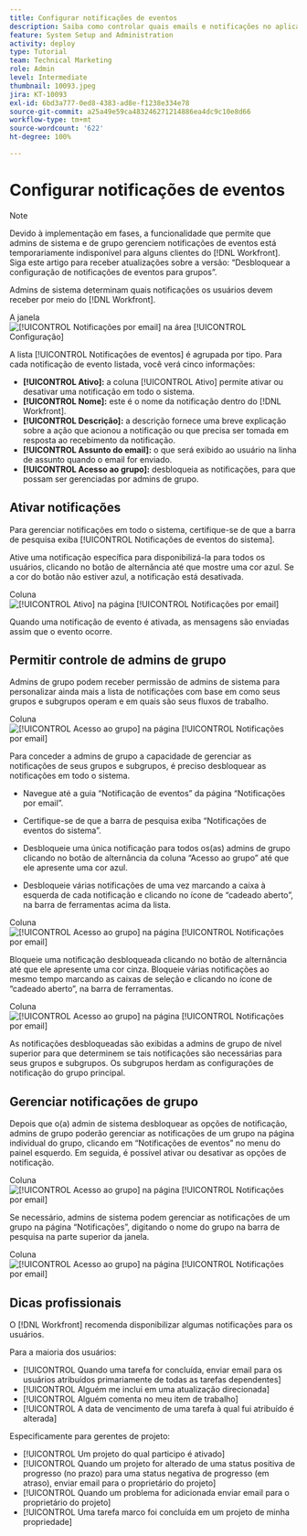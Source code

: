 ```yaml
---
title: Configurar notificações de eventos
description: Saiba como controlar quais emails e notificações no aplicativo os usuários recebem, gerenciando as notificações de eventos.
feature: System Setup and Administration
activity: deploy
type: Tutorial
team: Technical Marketing
role: Admin
level: Intermediate
thumbnail: 10093.jpeg
jira: KT-10093
exl-id: 6bd3a777-0ed8-4383-ad8e-f1238e334e78
source-git-commit: a25a49e59ca483246271214886ea4dc9c10e8d66
workflow-type: tm+mt
source-wordcount: '622'
ht-degree: 100%

---
```


<!---
this has the same content as the system administrator notification setup and mangement section of the email and inapp notificiations learning path
--->

<!---
add URL link in the note at the top of the LP
--->

# Configurar notificações de eventos

>[!NOTE]
>
>Devido à implementação em fases, a funcionalidade que permite que admins de sistema e de grupo gerenciem notificações de eventos está temporariamente indisponível para alguns clientes do [!DNL Workfront]. Siga este artigo para receber atualizações sobre a versão: “Desbloquear a configuração de notificações de eventos para grupos”.

Admins de sistema determinam quais notificações os usuários devem receber por meio do [!DNL Workfront].

A janela ![[!UICONTROL Notificações por email] na área [!UICONTROL Configuração]](assets/admin-fund-notifications-1.png)

A lista [!UICONTROL Notificações de eventos] é agrupada por tipo. Para cada notificação de evento listada, você verá cinco informações:

* **[!UICONTROL Ativo]:** a coluna [!UICONTROL Ativo] permite ativar ou desativar uma notificação em todo o sistema.
* **[!UICONTROL Nome]:** este é o nome da notificação dentro do [!DNL Workfront].
* **[!UICONTROL Descrição]:** a descrição fornece uma breve explicação sobre a ação que acionou a notificação ou que precisa ser tomada em resposta ao recebimento da notificação.
* **[!UICONTROL Assunto do email]:** o que será exibido ao usuário na linha de assunto quando o email for enviado.
* **[!UICONTROL Acesso ao grupo]:** desbloqueia as notificações, para que possam ser gerenciadas por admins de grupo.

## Ativar notificações

Para gerenciar notificações em todo o sistema, certifique-se de que a barra de pesquisa exiba [!UICONTROL Notificações de eventos do sistema].

Ative uma notificação específica para disponibilizá-la para todos os usuários, clicando no botão de alternância até que mostre uma cor azul. Se a cor do botão não estiver azul, a notificação está desativada.

Coluna ![[!UICONTROL Ativo] na página [!UICONTROL Notificações por email]](assets/admin-fund-notifications-2.png)

Quando uma notificação de evento é ativada, as mensagens são enviadas assim que o evento ocorre.

## Permitir controle de admins de grupo

Admins de grupo podem receber permissão de admins de sistema para personalizar ainda mais a lista de notificações com base em como seus grupos e subgrupos operam e em quais são seus fluxos de trabalho.

Coluna ![[!UICONTROL Acesso ao grupo] na página [!UICONTROL Notificações por email]](assets/ganotifications_01.png)

Para conceder a admins de grupo a capacidade de gerenciar as notificações de seus grupos e subgrupos, é preciso desbloquear as notificações em todo o sistema.

* Navegue até a guia “Notificação de eventos” da página “Notificações por email”.

* Certifique-se de que a barra de pesquisa exiba “Notificações de eventos do sistema”.

* Desbloqueie uma única notificação para todos os(as) admins de grupo clicando no botão de alternância da coluna “Acesso ao grupo” até que ele apresente uma cor azul.

* Desbloqueie várias notificações de uma vez marcando a caixa à esquerda de cada notificação e clicando no ícone de “cadeado aberto”, na barra de ferramentas acima da lista.

Coluna ![[!UICONTROL Acesso ao grupo] na página [!UICONTROL Notificações por email]](assets/ganotifications_02.png)

Bloqueie uma notificação desbloqueada clicando no botão de alternância até que ele apresente uma cor cinza. Bloqueie várias notificações ao mesmo tempo marcando as caixas de seleção e clicando no ícone de “cadeado aberto”, na barra de ferramentas.

Coluna ![[!UICONTROL Acesso ao grupo] na página [!UICONTROL Notificações por email]](assets/ganotifications_03.png)

As notificações desbloqueadas são exibidas a admins de grupo de nível superior para que determinem se tais notificações são necessárias para seus grupos e subgrupos. Os subgrupos herdam as configurações de notificação do grupo principal. ﻿


## Gerenciar notificações de grupo

Depois que o(a) admin de sistema desbloquear as opções de notificação, admins de grupo poderão gerenciar as notificações de um grupo na página individual do grupo, clicando em “Notificações de eventos” no menu do painel esquerdo. Em seguida, é possível ativar ou desativar as opções de notificação.

Coluna ![[!UICONTROL Acesso ao grupo] na página [!UICONTROL Notificações por email]](assets/managegroupnotifications_01.png)

Se necessário, admins de sistema podem gerenciar as notificações de um grupo na página “Notificações”, digitando o nome do grupo na barra de pesquisa na parte superior da janela.

Coluna ![[!UICONTROL Acesso ao grupo] na página [!UICONTROL Notificações por email]](assets/managegroupnotifications_02.png)

## Dicas profissionais

O [!DNL Workfront] recomenda disponibilizar algumas notificações para os usuários.

Para a maioria dos usuários:

* [!UICONTROL Quando uma tarefa for concluída, enviar email para os usuários atribuídos primariamente de todas as tarefas dependentes]
* [!UICONTROL Alguém me inclui em uma atualização direcionada]
* [!UICONTROL Alguém comenta no meu item de trabalho]
* [!UICONTROL A data de vencimento de uma tarefa à qual fui atribuído é alterada]


Especificamente para gerentes de projeto:

* [!UICONTROL Um projeto do qual participo é ativado]
* [!UICONTROL Quando um projeto for alterado de uma status positiva de progresso (no prazo) para uma status negativa de progresso (em atraso), enviar email para o proprietário do projeto]
* [!UICONTROL Quando um problema for adicionada enviar email para o proprietário do projeto]
* [!UICONTROL Uma tarefa marco foi concluída em um projeto de minha propriedade]

<!---
learn more URLs
--->
